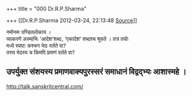 +++
title = "000 Dr.R.P.Sharma"

+++
[[Dr.R.P.Sharma	2012-03-24, 22:13:48 [Source](https://groups.google.com/g/bvparishat/c/ES9ASXksQjI)]]



  
नमोनमः पण्डितलोकाय ।  
व्याकरणे अस्माभिः ‘आदेश’शब्दः, ‘एकादेश’ शब्दश्च श्रूयते । तत्र तयोः  
मध्ये स्पष्टः कश्चन भेदः वर्तते वा?  
तस्य भेदस्य च किमपि प्रमाणं वर्तते वा?

उपर्युक्त संशयस्य प्रमाणवाक्यपुरस्सरं समाधानं विद्वद्भ्यः आशास्महे ।  
------------------------------------------------  
<http://talk.sanskritcentral.com/>

